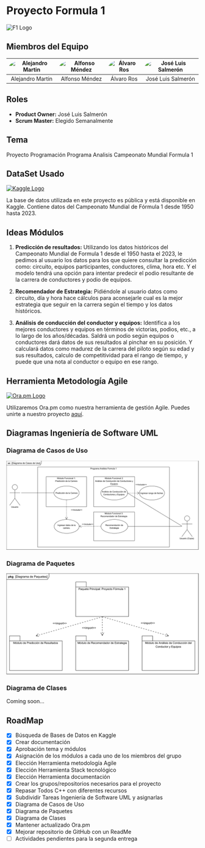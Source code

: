 # Proyecto Formula 1

![F1 Logo](https://www.effettidesigns.com/wp-content/uploads/2017/12/F1-logo-red-on-black-e1511528736760.jpg)

## Miembros del Equipo

<img src="https://cunefxxi.cunef.edu/CUNEFXXI_Web/Foto?email=a.martinmontenegro@cunef.edu" alt="Alejandro Martin" style="border-radius: 50%; width: 50px"> | <img src="https://cunefxxi.cunef.edu/CUNEFXXI_Web/Foto?email=alfonso.mendez@cunef.edu" alt="Alfonso Méndez" style="border-radius: 50%; width: 50px"> | <img src="https://cunefxxi.cunef.edu/CUNEFXXI_Web/Foto?email=alvaro.ros@cunef.edu" alt="Álvaro Ros" style="border-radius: 50%; width: 50px"> | <img src="https://via.placeholder.com/50/FFFFFF?text=JLS" alt="José Luis Salmerón" style="border-radius: 50%; width: 50px">
:---:|:---:|:---:|:---:
Alejandro Martin | Alfonso Méndez | Álvaro Ros | José Luis Salmerón

## Roles

- **Product Owner:** José Luis Salmerón
- **Scrum Master:** Elegido Semanalmente

## Tema

Proyecto Programación Programa Analisis Campeonato Mundial Formula 1

## DataSet Usado

[![Kaggle Logo](https://upload.wikimedia.org/wikipedia/commons/thumb/7/7c/Kaggle_logo.png/160px-Kaggle_logo.png)](https://www.kaggle.com/datasets/rohanrao/formula-1-world-championship-1950-2020)

La base de datos utilizada en este proyecto es pública y está disponible en Kaggle. Contiene datos del Campeonato Mundial de Fórmula 1 desde 1950 hasta 2023.

## Ideas Módulos

1. **Predicción de resultados:**
   Utilizando los datos históricos del Campeonato Mundial de Formula 1 desde el 1950 hasta el 2023, le pedimos al usuario los datos para los que quiere consultar la predicción como: circuito, equipos participantes, conductores, clima, hora etc. Y el modelo tendrá una opción para intentar predecir el podio resultante de la carrera de conductores y podio de equipos.

2. **Recomendador de Estrategia:**
   Pidiéndole al usuario datos como circuito, día y hora hace cálculos para aconsejarle cual es la mejor estrategia que seguir en la carrera según el tiempo y los datos históricos.

3. **Análisis de conducción del conductor y equipos:**
   Identifica a los mejores conductores y equipos en términos de victorias, podios, etc., a lo largo de los años/décadas. Saldrá un podio según equipos o conductores dará datos de sus resultados al pinchar en su posición. Y calculará datos como madurez de la carrera del piloto según su edad y sus resultados, calculo de competitividad para el rango de tiempo, y puede que una nota al conductor o equipo en ese rango.

## Herramienta Metodología Agile

[![Ora.pm Logo](https://www.ora.pm/favicon.ico)](https://app.ora.pm/invite/0c0e97b7b1b9455d82cb059ccc7f0fd8)

Utilizaremos Ora.pm como nuestra herramienta de gestión Agile. Puedes unirte a nuestro proyecto [aquí](https://app.ora.pm/invite/0c0e97b7b1b9455d82cb059ccc7f0fd8).

## Diagramas Ingeniería de Software UML

### Diagrama de Casos de Uso

![Diagrama de Casos de Uso](https://raw.githubusercontent.com/alvaroros-universidad/Programa-Analisis-Formula-1/main/Ingenieria%20de%20Software/Diagrama%20de%20Casos%20de%20Uso.png)

### Diagrama de Paquetes

![Diagrama de Paquetes](https://raw.githubusercontent.com/alvaroros-universidad/Programa-Analisis-Formula-1/main/Ingenieria%20de%20Software/Diagrama%20de%20Paquetes.png)

### Diagrama de Clases

Coming soon...

## RoadMap

- [x] Búsqueda de Bases de Datos en Kaggle
- [x] Crear documentación
- [x] Aprobación tema y módulos
- [x] Asignación de los módulos a cada uno de los miembros del grupo
- [x] Elección Herramienta metodología Agile
- [x] Elección Herramienta Stack tecnológico
- [x] Elección Herramienta documentación
- [x] Crear los grupos/repositorios necesarios para el proyecto
- [x] Repasar Todos C++ con diferentes recursos
- [x] Subdividir Tareas Ingeniería de Software UML y asignarlas
- [x] Diagrama de Casos de Uso
- [x] Diagrama de Paquetes
- [x] Diagrama de Clases
- [x] Mantener actualizado Ora.pm
- [x] Mejorar repositorio de GitHub con un ReadMe
- [ ] Actividades pendientes para la segunda entrega
